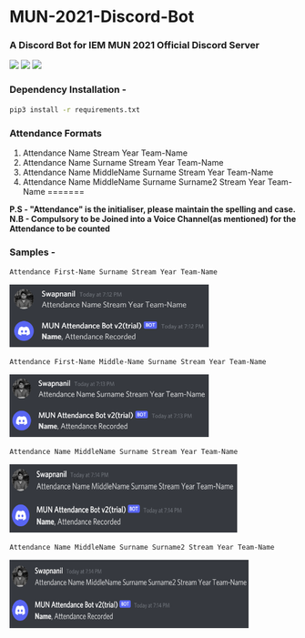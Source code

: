 # MUN-2021-Discord-Bot

### A Discord Bot for IEM MUN 2021 Official Discord Server
<img src="https://img.shields.io/badge/Made%20With-Python-blue"></a>
<img src="https://img.shields.io/badge/Library%20Used-Discord.py-red"></a>
<img src="https://img.shields.io/badge/License-MIT-yellow"></a>

### Dependency Installation - 
```bash
pip3 install -r requirements.txt
```

### Attendance Formats

1. Attendance Name Stream Year Team-Name  
2. Attendance Name Surname Stream Year Team-Name 
3. Attendance Name MiddleName Surname Stream Year Team-Name  
4. Attendance Name MiddleName Surname Surname2 Stream Year Team-Name 
=======

**P.S - "Attendance" is the initialiser, please maintain the spelling and case.**  
**N.B - Compulsory to be Joined into a Voice Channel(as mentioned) for the Attendance to be counted**

### Samples -

```bash
Attendance First-Name Surname Stream Year Team-Name
```  
<img src="assets\N.png" width="350" height="110">

```bash
Attendance First-Name Middle-Name Surname Stream Year Team-Name
```
<img src="assets\NS.png" width="350" height="110">  

```bash
Attendance Name MiddleName Surname Stream Year Team-Name
```  
<img src="assets\NMS.png" width="400" height="120">

```bash
Attendance Name MiddleName Surname Surname2 Stream Year Team-Name
```
<img src="assets\NMSS.png" width="420" height="120">

